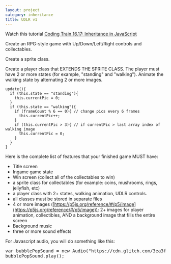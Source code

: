 ```yaml
---
layout: project
category: inheritance
title: UDLR v1
---
```


Watch this tutorial [Coding Train 16.17: Inheritance in JavaScript](https://drive.google.com/file/d/1f31Hv4RS_QHj-aPZUUjJyY07w8wgRcUg/view?usp=sharing)

Create an RPG-style game with Up/Down/Left/Right controls and collectables.

Create a sprite class.

Create a player class that EXTENDS THE SPRITE CLASS. The player must have 2 or more states (for example, "standing" and "walking"). Animate the walking state by alternating 2 or more images.
```
update(){
  if (this.state == "standing"){
    this.currentPic = 0;
  }
  if (this.state == "walking"){
    if (frameCount % 6 == 0){ // change pics every 6 frames
      this.currentPic++;
    }
    if (this.currentPic > 3){ // if currentPic > last array index of walking image
      this.currentPic = 0;
    }
  }
}
```

Here is the complete list of features that your finished game MUST have:
  - Title screen
  - Ingame game state
  - Win screen (collect all of the collectables to win)
  - a sprite class for collectables (for example: coins, mushrooms, rings, jellyfish, etc)
  - a player class with 2+ states, walking animation, UDLR controls.
  - all classes must be stored in separate files
  - 4 or more images ([https://p5js.org/reference/#/p5/image](https://p5js.org/reference/#/p5/image)): 2+ images for player animation, collectibles, AND a background image that fills the entire screen
  - Background music
  - three or more sound effects

 For Javascript audio, you will do something like this:
<pre>
var bubblePopSound = new Audio("https://cdn.glitch.com/3ea3f7b0-b76d-4d46-a07c-96d8a42fd4ea%2FMINE%20DIAMONDS%20%20miNECRAFT%20PARODY%20OF%20TAKE%20ON%20ME.mp3?1535764574813");
bubblePopSound.play();
</pre>
